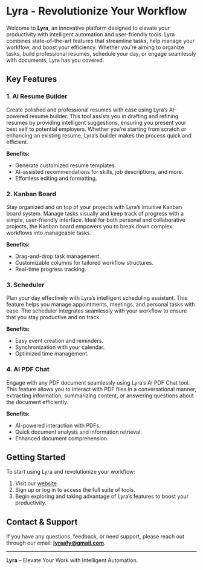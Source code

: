 # Lyra - Revolutionize Your Workflow

Welcome to **Lyra**, an innovative platform designed to elevate your productivity with intelligent automation and user-friendly tools. Lyra combines state-of-the-art features that streamline tasks, help manage your workflow, and boost your efficiency. Whether you’re aiming to organize tasks, build professional resumes, schedule your day, or engage seamlessly with documents, Lyra has you covered.

## Key Features

### 1. AI Resume Builder
Create polished and professional resumes with ease using Lyra’s AI-powered resume builder. This tool assists you in drafting and refining resumes by providing intelligent suggestions, ensuring you present your best self to potential employers. Whether you’re starting from scratch or enhancing an existing resume, Lyra’s builder makes the process quick and efficient.

**Benefits:**
- Generate customized resume templates.
- AI-assisted recommendations for skills, job descriptions, and more.
- Effortless editing and formatting.

### 2. Kanban Board
Stay organized and on top of your projects with Lyra’s intuitive Kanban board system. Manage tasks visually and keep track of progress with a simple, user-friendly interface. Ideal for both personal and collaborative projects, the Kanban board empowers you to break down complex workflows into manageable tasks.

**Benefits:**
- Drag-and-drop task management.
- Customizable columns for tailored workflow structures.
- Real-time progress tracking.

### 3. Scheduler
Plan your day effectively with Lyra’s intelligent scheduling assistant. This feature helps you manage appointments, meetings, and personal tasks with ease. The scheduler integrates seamlessly with your workflow to ensure that you stay productive and on track.

**Benefits:**
- Easy event creation and reminders.
- Synchronization with your calendar.
- Optimized time management.

### 4. AI PDF Chat
Engage with any PDF document seamlessly using Lyra’s AI PDF Chat tool. This feature allows you to interact with PDF files in a conversational manner, extracting information, summarizing content, or answering questions about the document efficiently.

**Benefits:**
- AI-powered interaction with PDFs.
- Quick document analysis and information retrieval.
- Enhanced document comprehension.

## Getting Started
To start using Lyra and revolutionize your workflow:

1. Visit our [website](https://lyrafy.vercel.app/).
2. Sign up or log in to access the full suite of tools.
3. Begin exploring and taking advantage of Lyra’s features to boost your productivity.

## Contact & Support
If you have any questions, feedback, or need support, please reach out through our email: **lyraafy@gmail.com**.

---
**Lyra** – Elevate Your Work with Intelligent Automation.
